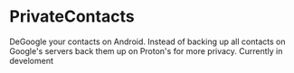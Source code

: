 # PrivateContacts
DeGoogle your contacts on Android. Instead of backing up all contacts on Google's servers back them up on Proton's for more privacy. Currently in develoment
